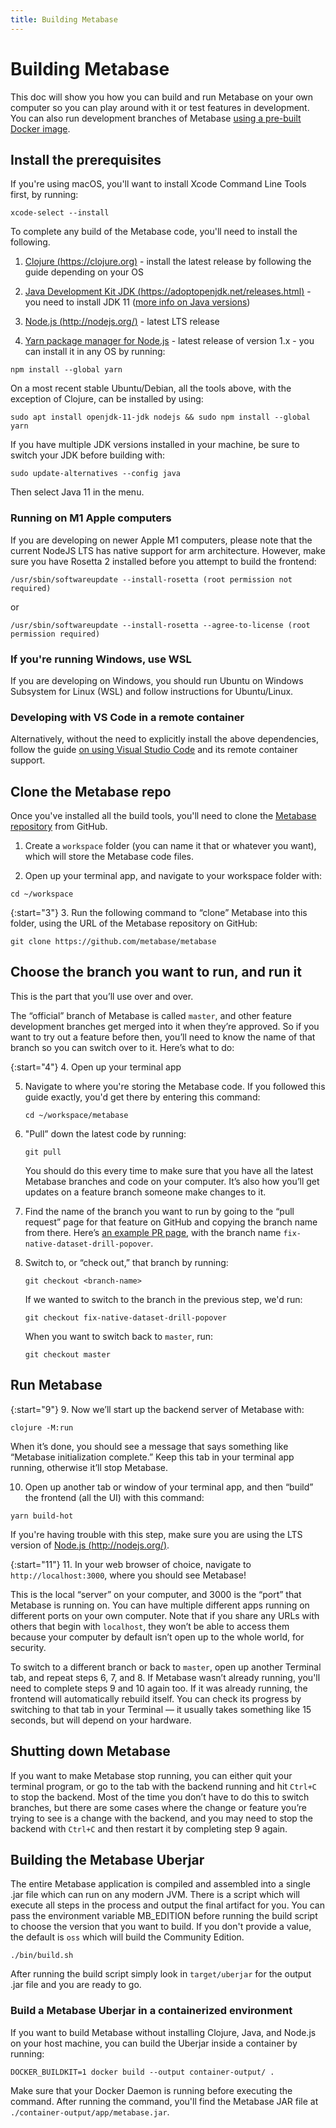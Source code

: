 ```yaml
---
title: Building Metabase
---
```


# Building Metabase

This doc will show you how you can build and run Metabase on your own computer so you can play around with it or test features in development. You can also run development branches of Metabase [using a pre-built Docker image](dev-branch-docker.md).

## Install the prerequisites

If you're using macOS, you'll want to install Xcode Command Line Tools first, by running:

```
xcode-select --install
```

To complete any build of the Metabase code, you'll need to install the following.

1. [Clojure (https://clojure.org)](https://clojure.org/guides/getting_started) - install the latest release by following the guide depending on your OS

2. [Java Development Kit JDK (https://adoptopenjdk.net/releases.html)](https://adoptopenjdk.net/releases.html) - you need to install JDK 11 ([more info on Java versions](../../installation-and-operation/running-the-metabase-jar-file.md))

3. [Node.js (http://nodejs.org/)](http://nodejs.org/) - latest LTS release

4. [Yarn package manager for Node.js](https://yarnpkg.com/) - latest release of version 1.x - you can install it in any OS by running:

```
npm install --global yarn
```

On a most recent stable Ubuntu/Debian, all the tools above, with the exception of Clojure, can be installed by using:

```
sudo apt install openjdk-11-jdk nodejs && sudo npm install --global yarn
```

If you have multiple JDK versions installed in your machine, be sure to switch your JDK before building with:

```
sudo update-alternatives --config java
```

Then select Java 11 in the menu.

### Running on M1 Apple computers

If you are developing on newer Apple M1 computers, please note that the current NodeJS LTS has native support for arm architecture. However, make sure you have Rosetta 2 installed before you attempt to build the frontend:

```
/usr/sbin/softwareupdate --install-rosetta (root permission not required)
```

or

```
/usr/sbin/softwareupdate --install-rosetta --agree-to-license (root permission required)
```

### If you're running Windows, use WSL

If you are developing on Windows, you should run Ubuntu on Windows Subsystem for Linux (WSL) and follow instructions for Ubuntu/Linux.

### Developing with VS Code in a remote container

Alternatively, without the need to explicitly install the above dependencies, follow the guide [on using Visual Studio Code](visual-studio-code.md) and its remote container support.

## Clone the Metabase repo

Once you've installed all the build tools, you'll need to clone the [Metabase repository](https://github.com/metabase/metabase) from GitHub.

1. Create a `workspace` folder (you can name it that or whatever you want), which will store the Metabase code files.

2. Open up your terminal app, and navigate to your workspace folder with:

```
cd ~/workspace
```

{:start="3"} 3. Run the following command to “clone” Metabase into this folder, using the URL of the Metabase repository on GitHub:

```
git clone https://github.com/metabase/metabase
```

## Choose the branch you want to run, and run it

This is the part that you’ll use over and over.

The “official” branch of Metabase is called `master`, and other feature development branches get merged into it when they’re approved. So if you want to try out a feature before then, you’ll need to know the name of that branch so you can switch over to it. Here’s what to do:

{:start="4"} 4. Open up your terminal app

5. Navigate to where you're storing the Metabase code. If you followed this guide exactly, you'd get there by entering this command:

   ```
   cd ~/workspace/metabase
   ```

6. "Pull” down the latest code by running:

   ```
   git pull
   ```

   You should do this every time to make sure that you have all the latest Metabase branches and code on your computer. It’s also how you’ll get updates on a feature branch someone make changes to it.

7. Find the name of the branch you want to run by going to the “pull request” page for that feature on GitHub and copying the branch name from there. Here’s [an example PR page](https://github.com/metabase/metabase/pull/19138), with the branch name
   `fix-native-dataset-drill-popover`.

8. Switch to, or “check out,” that branch by running:

   ```
   git checkout <branch-name>
   ```

   If we wanted to switch to the branch in the previous step, we'd run:

   ```
   git checkout fix-native-dataset-drill-popover
   ```

   When you want to switch back to `master`, run:

   ```
   git checkout master
   ```

## Run Metabase

{:start="9"} 9. Now we’ll start up the backend server of Metabase with:

```
clojure -M:run
```

When it’s done, you should see a message that says something like “Metabase initialization complete.” Keep this tab in your terminal app running, otherwise it’ll stop Metabase.

10. Open up another tab or window of your terminal app, and then “build” the frontend (all the UI) with this command:

```
yarn build-hot
```

If you're having trouble with this step, make sure you are using the LTS version of [Node.js (http://nodejs.org/)](http://nodejs.org/).

{:start="11"} 11. In your web browser of choice, navigate to `http://localhost:3000`, where you should see Metabase!

This is the local “server” on your computer, and 3000 is the “port” that Metabase is running on. You can have multiple different apps running on different ports on your own computer. Note that if you share any URLs with others that begin with `localhost`, they won’t be able to access them because your computer by default isn’t open up to the whole world, for security.

To switch to a different branch or back to `master`, open up another Terminal tab, and repeat steps 6, 7, and 8. If Metabase wasn’t already running, you'll need to complete steps 9 and 10 again too. If it was already running, the frontend will automatically rebuild itself. You can check its progress by switching to that tab in your Terminal — it usually takes something like 15 seconds, but will depend on your hardware.

## Shutting down Metabase

If you want to make Metabase stop running, you can either quit your terminal program, or go to the tab with the backend running and hit `Ctrl+C` to stop the backend. Most of the time you don’t have to do this to switch branches, but there are some cases where the change or feature you’re trying to see is a change with the backend, and you may need to stop the backend with `Ctrl+C` and then restart it by completing step 9 again.

## Building the Metabase Uberjar

The entire Metabase application is compiled and assembled into a single .jar file which can run on any modern JVM. There is a script which will execute all steps in the process and output the final artifact for you. You can pass the environment variable MB_EDITION before running the build script to choose the version that you want to build. If you don't provide a value, the default is `oss` which will build the Community Edition.

    ./bin/build.sh

After running the build script simply look in `target/uberjar` for the output .jar file and you are ready to go.

### Build a Metabase Uberjar in a containerized environment

If you want to build Metabase without installing Clojure, Java, and Node.js on your host machine, you can build the Uberjar inside a container by running:

```
DOCKER_BUILDKIT=1 docker build --output container-output/ .
```

Make sure that your Docker Daemon is running before executing the command. After running the command, you'll find the Metabase JAR file at `./container-output/app/metabase.jar`.
